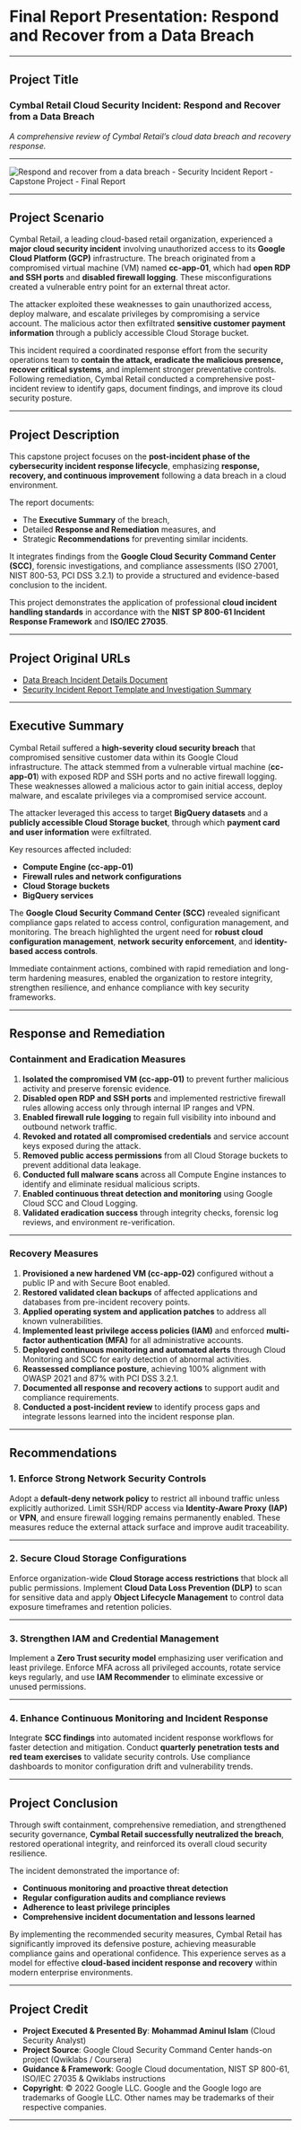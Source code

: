# **Final Report Presentation: Respond and Recover from a Data Breach**

---

## **Project Title**

### **Cymbal Retail Cloud Security Incident: Respond and Recover from a Data Breach**

*A comprehensive review of Cymbal Retail’s cloud data breach and recovery response.*

---

![Respond and recover from a data breach - Security Incident Report - Capstone Project - Final Report](https://github.com/aminbiography/Google-Cloud-Cybersecurity-Professional-Certificate/blob/main/bar-graph-chart-image/Respond%20and%20recover%20from%20a%20data%20breach-Security%20Incident%20Report-Capstone%20Project-Final%20Report.jpg)

---

## **Project Scenario**

Cymbal Retail, a leading cloud-based retail organization, experienced a **major cloud security incident** involving unauthorized access to its **Google Cloud Platform (GCP)** infrastructure. The breach originated from a compromised virtual machine (VM) named **cc-app-01**, which had **open RDP and SSH ports** and **disabled firewall logging**. These misconfigurations created a vulnerable entry point for an external threat actor.

The attacker exploited these weaknesses to gain unauthorized access, deploy malware, and escalate privileges by compromising a service account. The malicious actor then exfiltrated **sensitive customer payment information** through a publicly accessible Cloud Storage bucket.

This incident required a coordinated response effort from the security operations team to **contain the attack, eradicate the malicious presence, recover critical systems**, and implement stronger preventative controls. Following remediation, Cymbal Retail conducted a comprehensive post-incident review to identify gaps, document findings, and improve its cloud security posture.

---

## **Project Description**

This capstone project focuses on the **post-incident phase of the cybersecurity incident response lifecycle**, emphasizing **response, recovery, and continuous improvement** following a data breach in a cloud environment.

The report documents:

* The **Executive Summary** of the breach,
* Detailed **Response and Remediation** measures, and
* Strategic **Recommendations** for preventing similar incidents.

It integrates findings from the **Google Cloud Security Command Center (SCC)**, forensic investigations, and compliance assessments (ISO 27001, NIST 800-53, PCI DSS 3.2.1) to provide a structured and evidence-based conclusion to the incident.

This project demonstrates the application of professional **cloud incident handling standards** in accordance with the **NIST SP 800-61 Incident Response Framework** and **ISO/IEC 27035**.

---

## **Project Original URLs**

* [Data Breach Incident Details Document](https://docs.google.com/document/d/1Ua45FlrnhGglpvTYmskRZ9Exvu8JxEL56QeGgv4Gvdk/edit?usp=drive_link)
* [Security Incident Report Template and Investigation Summary](https://docs.google.com/document/d/1z2ubvD9o2BoNDdvl2i4oa0HDGzsiawtI1GBuAYPWuW8/edit?usp=drive_link)

---

## **Executive Summary**

Cymbal Retail suffered a **high-severity cloud security breach** that compromised sensitive customer data within its Google Cloud infrastructure. The attack stemmed from a vulnerable virtual machine (**cc-app-01**) with exposed RDP and SSH ports and no active firewall logging. These weaknesses allowed a malicious actor to gain initial access, deploy malware, and escalate privileges via a compromised service account.

The attacker leveraged this access to target **BigQuery datasets** and a **publicly accessible Cloud Storage bucket**, through which **payment card and user information** were exfiltrated.

Key resources affected included:

* **Compute Engine (cc-app-01)**
* **Firewall rules and network configurations**
* **Cloud Storage buckets**
* **BigQuery services**

The **Google Cloud Security Command Center (SCC)** revealed significant compliance gaps related to access control, configuration management, and monitoring. The breach highlighted the urgent need for **robust cloud configuration management**, **network security enforcement**, and **identity-based access controls**.

Immediate containment actions, combined with rapid remediation and long-term hardening measures, enabled the organization to restore integrity, strengthen resilience, and enhance compliance with key security frameworks.

---

## **Response and Remediation**

### **Containment and Eradication Measures**

1. **Isolated the compromised VM (cc-app-01)** to prevent further malicious activity and preserve forensic evidence.
2. **Disabled open RDP and SSH ports** and implemented restrictive firewall rules allowing access only through internal IP ranges and VPN.
3. **Enabled firewall rule logging** to regain full visibility into inbound and outbound network traffic.
4. **Revoked and rotated all compromised credentials** and service account keys exposed during the attack.
5. **Removed public access permissions** from all Cloud Storage buckets to prevent additional data leakage.
6. **Conducted full malware scans** across all Compute Engine instances to identify and eliminate residual malicious scripts.
7. **Enabled continuous threat detection and monitoring** using Google Cloud SCC and Cloud Logging.
8. **Validated eradication success** through integrity checks, forensic log reviews, and environment re-verification.

---

### **Recovery Measures**

1. **Provisioned a new hardened VM (cc-app-02)** configured without a public IP and with Secure Boot enabled.
2. **Restored validated clean backups** of affected applications and databases from pre-incident recovery points.
3. **Applied operating system and application patches** to address all known vulnerabilities.
4. **Implemented least privilege access policies (IAM)** and enforced **multi-factor authentication (MFA)** for all administrative accounts.
5. **Deployed continuous monitoring and automated alerts** through Cloud Monitoring and SCC for early detection of abnormal activities.
6. **Reassessed compliance posture**, achieving 100% alignment with OWASP 2021 and 87% with PCI DSS 3.2.1.
7. **Documented all response and recovery actions** to support audit and compliance requirements.
8. **Conducted a post-incident review** to identify process gaps and integrate lessons learned into the incident response plan.

---

## **Recommendations**

### **1. Enforce Strong Network Security Controls**

Adopt a **default-deny network policy** to restrict all inbound traffic unless explicitly authorized. Limit SSH/RDP access via **Identity-Aware Proxy (IAP)** or **VPN**, and ensure firewall logging remains permanently enabled. These measures reduce the external attack surface and improve audit traceability.

---

### **2. Secure Cloud Storage Configurations**

Enforce organization-wide **Cloud Storage access restrictions** that block all public permissions. Implement **Cloud Data Loss Prevention (DLP)** to scan for sensitive data and apply **Object Lifecycle Management** to control data exposure timeframes and retention policies.

---

### **3. Strengthen IAM and Credential Management**

Implement a **Zero Trust security model** emphasizing user verification and least privilege. Enforce MFA across all privileged accounts, rotate service keys regularly, and use **IAM Recommender** to eliminate excessive or unused permissions.

---

### **4. Enhance Continuous Monitoring and Incident Response**

Integrate **SCC findings** into automated incident response workflows for faster detection and mitigation. Conduct **quarterly penetration tests and red team exercises** to validate security controls. Use compliance dashboards to monitor configuration drift and vulnerability trends.

---

## **Project Conclusion**

Through swift containment, comprehensive remediation, and strengthened security governance, **Cymbal Retail successfully neutralized the breach**, restored operational integrity, and reinforced its overall cloud security resilience.

The incident demonstrated the importance of:

* **Continuous monitoring and proactive threat detection**
* **Regular configuration audits and compliance reviews**
* **Adherence to least privilege principles**
* **Comprehensive incident documentation and lessons learned**

By implementing the recommended security measures, Cymbal Retail has significantly improved its defensive posture, achieving measurable compliance gains and operational confidence. This experience serves as a model for effective **cloud-based incident response and recovery** within modern enterprise environments.

---

## **Project Credit**

- **Project Executed & Presented By**: **Mohammad Aminul Islam** (Cloud Security Analyst)  
- **Project Source**: Google Cloud Security Command Center hands-on project (Qwiklabs / Coursera)  
- **Guidance & Framework**: Google Cloud documentation, NIST SP 800-61, ISO/IEC 27035 & Qwiklabs instructions  
- **Copyright**: © 2022 Google LLC. Google and the Google logo are trademarks of Google LLC. Other names may be trademarks of their respective companies. 

---
